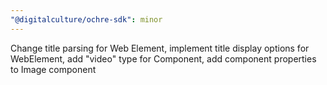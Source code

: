```yaml
---
"@digitalculture/ochre-sdk": minor
---
```


Change title parsing for Web Element, implement title display options for WebElement, add "video" type for Component, add component properties to Image component
